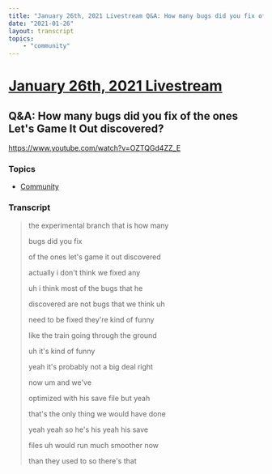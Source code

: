 ```yaml
---
title: "January 26th, 2021 Livestream Q&A: How many bugs did you fix of the ones Let's Game It Out discovered?"
date: "2021-01-26"
layout: transcript
topics:
    - "community"
---
```

# [January 26th, 2021 Livestream](../2021-01-26.md)
## Q&A: How many bugs did you fix of the ones Let's Game It Out discovered?
https://www.youtube.com/watch?v=OZTQGd4ZZ_E

### Topics
* [Community](../topics/community.md)

### Transcript

> the experimental branch that is how many
>
> bugs did you fix
>
> of the ones let's game it out discovered
>
> actually i don't think we fixed any
>
> uh i think most of the bugs that he
>
> discovered are not bugs that we think uh
>
> need to be fixed they're kind of funny
>
> like the train going through the ground
>
> uh it's kind of funny
>
> yeah it's probably not a big deal right
>
> now um and we've
>
> optimized with his save file but yeah
>
> that's the only thing we would have done
>
> yeah yeah so he's his yeah his save
>
> files uh would run much smoother now
>
> than they used to so there's that
>
